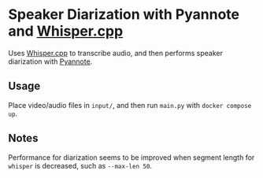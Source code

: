 # Speaker Diarization with Pyannote and [Whisper.cpp][whisper.cpp]

Uses [Whisper.cpp][whisper.cpp] to transcribe audio, and then performs speaker diarization with [Pyannote][pyannote].

## Usage

Place video/audio files in `input/`, and then run `main.py` with `docker compose up`.

## Notes

Performance for diarization seems to be improved when segment length for `whisper` is decreased, such as `--max-len 50`.

[whisper.cpp]: https://github.com/ggerganov/whisper.cpp
[pyannote]: https://github.com/pyannote/pyannote-audio